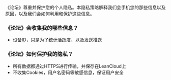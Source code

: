 《论坛》尊重并保护您的个人隐私。本隐私策略解释我们会手机您的那些信息以及原因，以及我们会如何利用和保护这些信息。

### 《论坛》会收集我的哪些信息？
+ 设备ID，只是为了统计活跃度，以及发送推送

### 《论坛》如何保护我的隐私？
+ 所有数据都通过HTTPS进行传输，并保存在LeanCloud上
+ 不收集Cookies，用户名密码等敏感信息，保证用户安全
